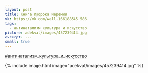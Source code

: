 ```yaml
---
layout: post
title: Книга пророка Иеремии
vk: https://vk.com/wall-166188545_586
tags:
  - антинатализм_культура_и_искусство
picture: adekvat/images/457239414.jpg
excerpt: ...
small: true
---
```

[#антинатализм_культура_и_искусство](poisk.html#антинатализм_культура_и_искусство)

{% include image.html image="adekvat/images/457239414.jpg" %}